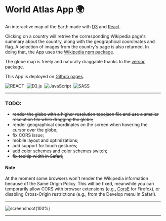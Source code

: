 # World Atlas App 🌍

An interactive map of the Earth made with [D3](https://d3js.org/) and [React](https://reactjs.org/).


Clicking on a country will retrive the corresponding Wikipedia page's summary about the country, along with the geographical coordinates and flag.
A selection of images from the country's page is also returned.
In doing that, the App uses the [Wikipedia npm package](https://www.npmjs.com/package/wikipedia).


The globe map is freely and naturally draggable thanks to the [versor package](https://www.npmjs.com/package/versor).

This App is deployed on [Github pages](https://marcocosta1618.github.io/world-atlas-app/). 

![REACT](https://img.shields.io/badge/REACT-grey.svg?&logo=react&logoColor=blue)&nbsp;
![D3.js](https://img.shields.io/badge/D3.js-fff.svg?&logo=d3.js&logoColor=f5854b)&nbsp;
![JavaScript](https://img.shields.io/badge/JavaScript-f7df1e.svg?&logo=javascript&logoColor=black)&nbsp;
![SASS](https://img.shields.io/badge/SASS-cc6699.svg?&logo=sass&logoColor=white)&nbsp;

---

### TODO:
+ ~~render the globe with a higher resolution topojson file and use a smaller resolution file while dragging the globe;~~
+ render geographical coordinates on the screen when hovering the cursor over the globe;
+ fix CORS issue;
+ mobile layout and optimizations;
+ add support for touch gestures;
+ add color schemes and color schemes switch;
+ ~~fix tooltip width in Safari;~~

#### Note
At the moment some browsers won't render the Wikipedia information because of the Same Origin Policy. This will be fixed, meanwhile you can temporarily allow CORS with browser extensions (e.g., [CorsE](https://github.com/spenibus/cors-everywhere-firefox-addon) for Firefox), or disabling Cross-Origin restrictions (e.g., from the Develop menu in Safari).

---

![screenshoot(100%)](https://user-images.githubusercontent.com/78434326/170222207-106b6beb-e145-401d-bfaf-4bec6a43857f.png)

---
